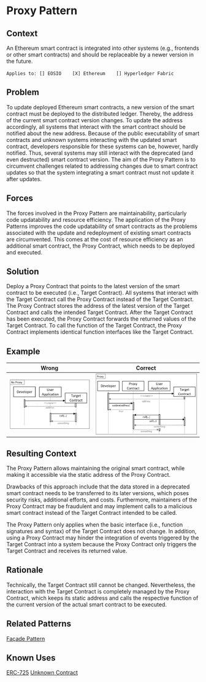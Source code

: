 # Proxy Pattern
## Context
An Ethereum smart contract is integrated into other systems (e.g., frontends or other smart contracts) and should be replaceable by a newer version in the future.

``Applies to: [] EOSIO    [X] Ethereum    [] Hyperledger Fabric``

## Problem
To update deployed Ethereum smart contracts, a new version of the smart contract must be deployed to the distributed ledger. Thereby, the address of the current smart contract version changes. To update the address accordingly, all systems that interact with the smart contract should be notified about the new address. Because of the public executability of smart contracts and unknown systems interacting with the updated smart contract, developers responsible for these systems can be, however, hardly notified. Thus, several systems may still interact with the deprecated (and even destructed) smart contract version. The aim of the Proxy Pattern is to circumvent challenges related to addressing changes due to smart contract updates so that the system integrating a smart contract must not update it after updates.

## Forces
The forces involved in the Proxy Pattern are maintainability, particularly code updatability and resource efficiency. The application of the Proxy Patterns improves the code updatability of smart contracts as the problems associated with the update and redeployment of existing smart contracts are circumvented. This comes at the cost of resource efficiency as an additional smart contract, the Proxy Contract, which needs to be deployed and executed.

## Solution
Deploy a Proxy Contract that points to the latest version of the smart contract to be executed (i.e., Target Contract). All systems that interact with the Target Contract call the Proxy Contract instead of the Target Contract. The Proxy Contract stores the address of the latest version of the Target Contract and calls the intended Target Contract. After the Target Contract has been executed, the Proxy Contract forwards the returned values of the Target Contract. To call the function of the Target Contract, the Proxy Contract implements identical function interfaces like the Target Contract.

## Example

Wrong | Correct
------------- | -------------
![Wrong](Proxy%20Pattern%20-%20No%20Proxy.png)  | ![Correct](Proxy%20Pattern%20-%20Proxy.png)

## Resulting Context
The Proxy Pattern allows maintaining the original smart contract, while making it accessible via the static address of the Proxy Contract.

Drawbacks of this approach include that the data stored in a deprecated smart contract needs to be transferred to its later versions, which poses security risks, additional efforts, and costs. Furthermore, maintainers of the Proxy Contract may be fraudulent and may implement calls to a malicious smart contract instead of the Target Contract intended to be called.

The Proxy Pattern only applies when the basic interface (i.e., function signatures and syntax) of the Target Contract does not change. In addition, using a Proxy Contract may hinder the integration of events triggered by the Target Contract into a system because the Proxy Contract only triggers the Target Contract and receives its returned value.

## Rationale
Technically, the Target Contract still cannot be changed. Nevertheless, the interaction with the Target Contract is completely managed by the Proxy Contract, which keeps its static address and calls the respective function of the current version of the actual smart contract to be executed.

## Related Patterns
[Façade Pattern](/Architectural%20Patterns/Façade%20Pattern/README.md#context)

## Known Uses
[ERC-725](https://github.com/ethereum/EIPs/issues/725)
[Unknown Contract](https://etherscan.io/bytecode-decompiler?a=0x09cabec1ead1c0ba254b09efb3ee13841712be14)
